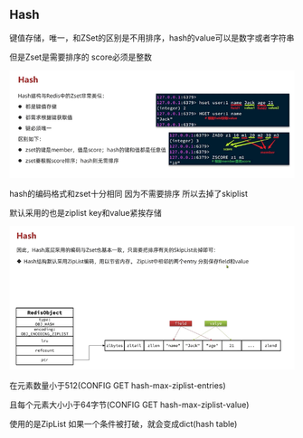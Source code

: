 Hash
---

键值存储，唯一，和ZSet的区别是不用排序，hash的value可以是数字或者字符串

但是Zset是需要排序的 score必须是整数

![img_124.png](img_124.png)

hash的编码格式和zset十分相同 因为不需要排序 所以去掉了skiplist

默认采用的也是ziplist key和value紧挨存储

![img_125.png](img_125.png)

在元素数量小于512(CONFIG GET hash-max-ziplist-entries)

且每个元素大小小于64字节(CONFIG GET hash-max-ziplist-value)

使用的是ZipList 如果一个条件被打破，就会变成dict(hash table)